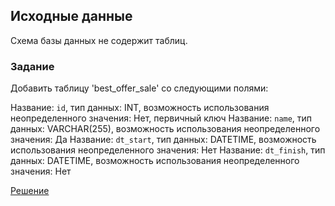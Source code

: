 ## Исходные данные

Схема базы данных не содержит таблиц.

### Задание

Добавить таблицу 'best_offer_sale' со следующими полями:

Название: `id`, тип данных: INT, возможность использования неопределенного значения: Нет, первичный ключ
Название: `name`, тип данных: VARCHAR(255), возможность использования неопределенного значения: Да
Название: `dt_start`, тип данных: DATETIME, возможность использования неопределенного значения: Нет
Название: `dt_finish`, тип данных: DATETIME, возможность использования неопределенного значения: Нет

[Решение](answer2.sql)